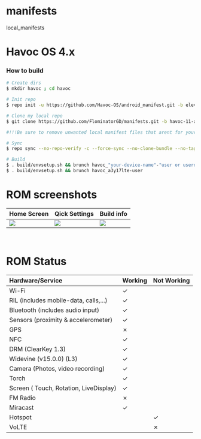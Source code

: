 # manifests
local_manifests

# Havoc OS 4.x

### How to build ###

```bash
# Create dirs
$ mkdir havoc ; cd havoc

# Init repo
$ repo init -u https://github.com/Havoc-OS/android_manifest.git -b eleven

# Clone my local repo
$ git clone https://github.com/FlominatorGD/manifests.git -b havoc-11-a3y17lte .repo/local_manifests

#!!!Be sure to remove unwanted local manifest files that arent for your device!!!

# Sync
$ repo sync --no-repo-verify -c --force-sync --no-clone-bundle --no-tags --optimized-fetch --prune -j`nproc` -v

# Build
$ . build/envsetup.sh && brunch havoc_"your-device-name"-"user or userdebug or eng" to build any device or built "a3y17lte" by following:
$ . build/envsetup.sh && brunch havoc_a3y17lte-user
```

# ROM screenshots
| Home Screen             | Qick Settings              | Build info            |
| :---------------------- |:----------------------     |:----------------------|
| <img src="https://user-images.githubusercontent.com/75490337/169404576-9fb46745-6ce8-4d07-9f4b-b59c6ebb4c13.png">                        | <img src="https://user-images.githubusercontent.com/75490337/169404398-d50e8f60-0b00-4955-8261-0bb4ac43df6d.png">                           | <img src="https://user-images.githubusercontent.com/75490337/169401335-e8c5cf47-2b3f-4d16-9d23-69fb5a56d208.png">                      |
<br/>

# ROM Status

| Hardware/Service        | Working                    | Not Working           |
| :---------------------- |:----------------------     |:----------------------|
|    Wi-Fi                |   ✓                        |                       |
|    RIL  (includes mobile-data, calls,...)                 |   ✓                     |                        |
|    Bluetooth (includes audio input)   |   ✓                        |                       |
|    Sensors (proximity & accelerometer)|   ✓                        |                       |
|    GPS                |  ✗                         |                       |
|    NFC                |   ✓                        |                       |
|    DRM (ClearKey 1.3)|   ✓                        |                       |
|    Widevine (v15.0.0) (L3)|   ✓                        |                       |
|    Camera (Photos, video recording) |  ✓                       |                      |
|    Torch                |   ✓                        |                       |
|    Screen ( Touch, Rotation, LiveDisplay) |   ✓                        |                       |
|    FM Radio                |   ✗                        |                       |
|    Miracast                |   ✓                        |                       |
|    Hotspot                |                           |   ✓                    |
|    VoLTE                |                         |      ✗                 |
<br/>
